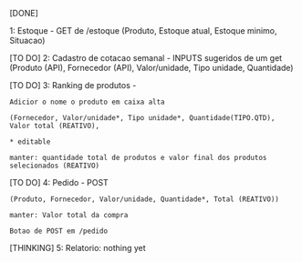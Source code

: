 [DONE]

1: Estoque - GET de /estoque
    (Produto, Estoque atual, Estoque minimo, Situacao)

[TO DO]
2: Cadastro de cotacao semanal - INPUTS sugeridos de um get
    (Produto (API), Fornecedor (API), Valor/unidade, Tipo unidade, Quantidade)

[TO DO]
3: Ranking de produtos - 

    Adicior o nome o produto em caixa alta

    (Fornecedor, Valor/unidade*, Tipo unidade*, Quantidade(TIPO.QTD), Valor total (REATIVO), 

    * editable

    manter: quantidade total de produtos e valor final dos produtos selecionados (REATIVO)

[TO DO]
4: Pedido - POST
    
    (Produto, Fornecedor, Valor/unidade, Quantidade*, Total (REATIVO))

    manter: Valor total da compra

    Botao de POST em /pedido

[THINKING]
5: Relatorio:
    nothing yet
